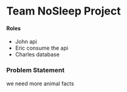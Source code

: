 # Team NoSleep Project 
#### Roles
* John api 
* Eric consume the api
* Charles database

### Problem Statement

we need more animal facts 
